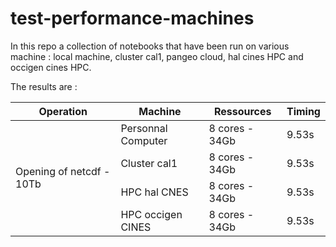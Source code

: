 # test-performance-machines

In this repo a collection of notebooks that have been run on various machine : local machine, cluster cal1, pangeo cloud, hal cines HPC and occigen cines HPC.

The results are :


<table>
    <thead>
        <tr>
            <th>Operation</th>
            <th>Machine</th>
            <th>Ressources</th>
            <th>Timing</th>
        </tr>
    </thead>
    <tbody>
        <tr>
            <td rowspan=4>Opening of netcdf -  10Tb</td>
             <td>Personnal Computer</td>
             <td>8 cores - 34Gb</td>
             <td>9.53s</td>
        </tr>
        <tr>
            <td>Cluster cal1</td>
            <td>8 cores - 34Gb</td>
            <td>9.53s</td>
        </tr>
        <tr>
            <td>HPC hal CNES</td>
            <td>8 cores - 34Gb</td>
            <td>9.53s</td>
        </tr>
        <tr>
            <td>HPC occigen CINES</td>
            <td>8 cores - 34Gb</td>
            <td>9.53s</td>
        </tr>
     </tbody>
</table>
